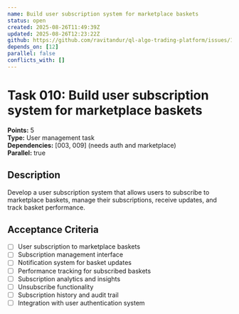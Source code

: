 ```yaml
---
name: Build user subscription system for marketplace baskets
status: open
created: 2025-08-26T11:49:39Z
updated: 2025-08-26T12:23:22Z
github: https://github.com/ravitandur/ql-algo-trading-platform/issues/12
depends_on: [12]
parallel: false
conflicts_with: []
---
```


# Task 010: Build user subscription system for marketplace baskets

**Points:** 5  
**Type:** User management task  
**Dependencies:** [003, 009] (needs auth and marketplace)  
**Parallel:** true

## Description
Develop a user subscription system that allows users to subscribe to marketplace baskets, manage their subscriptions, receive updates, and track basket performance.

## Acceptance Criteria
- [ ] User subscription to marketplace baskets
- [ ] Subscription management interface
- [ ] Notification system for basket updates
- [ ] Performance tracking for subscribed baskets
- [ ] Subscription analytics and insights
- [ ] Unsubscribe functionality
- [ ] Subscription history and audit trail
- [ ] Integration with user authentication system
